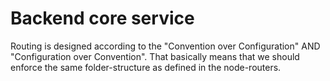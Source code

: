 # Backend core service
Routing is designed according to the "Convention over Configuration" AND "Configuration over Convention". That basically means that we should enforce the same folder-structure as defined in the node-routers. 
